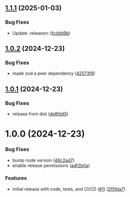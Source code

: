 ## [1.1.1](https://github.com/samueljacobs98/amadaius/compare/v1.1.0...v1.1.1) (2025-01-03)


### Bug Fixes

* Update .releaserc ([fcddd9b](https://github.com/samueljacobs98/amadaius/commit/fcddd9b851d429f44a876534c7fe03291dfb2600))

## [1.0.2](https://github.com/samueljacobs98/amadaius/compare/v1.0.1...v1.0.2) (2024-12-23)


### Bug Fixes

* made zod a peer dependency ([42573f8](https://github.com/samueljacobs98/amadaius/commit/42573f838bbeac14a13c3c0820fcffab252e8150))

## [1.0.1](https://github.com/samueljacobs98/amadaius/compare/v1.0.0...v1.0.1) (2024-12-23)


### Bug Fixes

* release from dist ([de8fdd5](https://github.com/samueljacobs98/amadaius/commit/de8fdd5d366393ddc3ea944ebe39c2831b5d8321))

# 1.0.0 (2024-12-23)


### Bug Fixes

* bump node version ([48c2ad7](https://github.com/samueljacobs98/amadaius/commit/48c2ad7312d6856a818e1ea5143429e971e3d3e7))
* enable release permissions ([adf2b0a](https://github.com/samueljacobs98/amadaius/commit/adf2b0a2fe1384cf9fcaa50f8169a52e6d3d6b8a))


### Features

* initial release with code, tests, and CI/CD ([#1](https://github.com/samueljacobs98/amadaius/issues/1)) ([2f5fda7](https://github.com/samueljacobs98/amadaius/commit/2f5fda73f6483821e51c97b4326b54dcbaeb9502))
